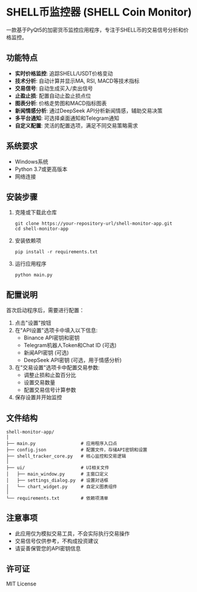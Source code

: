 # SHELL币监控器 (SHELL Coin Monitor)

一款基于PyQt5的加密货币监控应用程序，专注于SHELL币的交易信号分析和价格监控。

## 功能特点

- **实时价格监控**: 追踪SHELL/USDT价格变动
- **技术分析**: 自动计算并显示MA, RSI, MACD等技术指标
- **交易信号**: 自动生成买入/卖出信号
- **止盈止损**: 配置自动止盈止损点位
- **图表分析**: 价格走势图和MACD指标图表
- **新闻情感分析**: 通过DeepSeek API分析新闻情感，辅助交易决策
- **多平台通知**: 可选择桌面通知和Telegram通知
- **自定义配置**: 灵活的配置选项，满足不同交易策略需求

## 系统要求

- Windows系统
- Python 3.7或更高版本
- 网络连接

## 安装步骤

1. 克隆或下载此仓库
   ```
   git clone https://your-repository-url/shell-monitor-app.git
   cd shell-monitor-app
   ```

2. 安装依赖项
   ```
   pip install -r requirements.txt
   ```

3. 运行应用程序
   ```
   python main.py
   ```

## 配置说明

首次启动程序后，需要进行配置：

1. 点击"设置"按钮
2. 在"API设置"选项卡中填入以下信息:
   - Binance API密钥和密钥
   - Telegram机器人Token和Chat ID (可选)
   - 新闻API密钥 (可选)
   - DeepSeek API密钥 (可选，用于情感分析)
3. 在"交易设置"选项卡中配置交易参数:
   - 调整止损和止盈百分比
   - 设置交易数量
   - 配置交易信号计算参数
4. 保存设置并开始监控

## 文件结构

```
shell-monitor-app/
│
├── main.py                 # 应用程序入口点
├── config.json             # 配置文件，存储API密钥和设置
├── shell_tracker_core.py   # 核心监控和交易逻辑
│
├── ui/                     # UI相关文件
│   ├── main_window.py      # 主窗口定义
│   ├── settings_dialog.py  # 设置对话框
│   └── chart_widget.py     # 自定义图表组件
│
└── requirements.txt        # 依赖项清单
```

## 注意事项

- 此应用仅为模拟交易工具，不会实际执行交易操作
- 交易信号仅供参考，不构成投资建议
- 请妥善保管您的API密钥信息

## 许可证

MIT License 